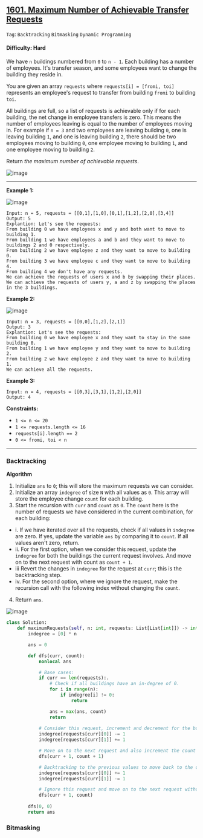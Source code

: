 ## [1601. Maximum Number of Achievable Transfer Requests](https://leetcode.com/problems/maximum-number-of-achievable-transfer-requests/)

```Tag```: ```Backtracking``` ```Bitmasking``` ```Dynamic Programming```

#### Difficulty: Hard

We have ```n``` buildings numbered from ```0``` to ```n - 1```. Each building has a number of employees. It's transfer season, and some employees want to change the building they reside in.

You are given an array ```requests``` where ```requests[i] = [fromi, toi]``` represents an employee's request to transfer from building ```fromi``` to building ```toi```.

All buildings are full, so a list of requests is achievable only if for each building, the net change in employee transfers is zero. This means the number of employees leaving is equal to the number of employees moving in. For example if ```n = 3``` and two employees are leaving building ```0```, one is leaving building ```1```, and one is leaving building ```2```, there should be two employees moving to building ```0```, one employee moving to building ```1```, and one employee moving to building ```2```.

Return _the maximum number of achievable requests_.

![image](https://github.com/quananhle/Python/assets/35042430/7ce8b675-ceaf-44d9-98c9-66d3b9e3b478)

---

__Example 1:__

![image](https://assets.leetcode.com/uploads/2020/09/10/move1.jpg)

```
Input: n = 5, requests = [[0,1],[1,0],[0,1],[1,2],[2,0],[3,4]]
Output: 5
Explantion: Let's see the requests:
From building 0 we have employees x and y and both want to move to building 1.
From building 1 we have employees a and b and they want to move to buildings 2 and 0 respectively.
From building 2 we have employee z and they want to move to building 0.
From building 3 we have employee c and they want to move to building 4.
From building 4 we don't have any requests.
We can achieve the requests of users x and b by swapping their places.
We can achieve the requests of users y, a and z by swapping the places in the 3 buildings.
```

__Example 2:__

![image](https://assets.leetcode.com/uploads/2020/09/10/move2.jpg)
```
Input: n = 3, requests = [[0,0],[1,2],[2,1]]
Output: 3
Explantion: Let's see the requests:
From building 0 we have employee x and they want to stay in the same building 0.
From building 1 we have employee y and they want to move to building 2.
From building 2 we have employee z and they want to move to building 1.
We can achieve all the requests.
```

__Example 3:__
```
Input: n = 4, requests = [[0,3],[3,1],[1,2],[2,0]]
Output: 4
```

__Constraints:__

- ```1 <= n <= 20```
- ```1 <= requests.length <= 16```
- ```requests[i].length == 2```
- ```0 <= fromi, toi < n```

---

### Backtracking

__Algorithm__

1. Initialize ```ans``` to ```0```; this will store the maximum requests we can consider.
2. Initialize an array ```indegree``` of size ```N``` with all values as ```0```. This array will store the employee change ```count``` for each building.
3. Start the recursion with ```curr``` and ```count``` as ```0```. The ```count``` here is the number of requests we have considered in the current combination, for each building:
  - i. If we have iterated over all the requests, check if all values in ```indegree``` are zero. If yes, update the variable ```ans``` by comparing it to ```count```. If all values aren't zero, return.
  - ii. For the first option, when we consider this request, update the ```indegree``` for both the buildings the current request involves. And move on to the next request with count as ```count + 1```.
  - iii Revert the changes in ```indegree``` for the request at ```curr```; this is the backtracking step.
  - iv. For the second option, where we ignore the request, make the recursion call with the following index without changing the ```count```.
4. Return ```ans```.

![image](https://github.com/quananhle/Python/assets/35042430/59630813-5552-4367-99b5-9cad6cf6d2b6)

```Python
class Solution:
    def maximumRequests(self, n: int, requests: List[List[int]]) -> int:
        indegree = [0] * n

        ans = 0

        def dfs(curr, count):
            nonlocal ans

            # Base cases:
            if curr == len(requests):.
                # Check if all buildings have an in-degree of 0.
                for i in range(n):
                    if indegree[i] != 0:
                        return

                ans = max(ans, count)
                return
            
            # Consider this request, increment and decrement for the buildings involved.
            indegree[requests[curr][0]] -= 1
            indegree[requests[curr][1]] += 1

            # Move on to the next request and also increment the count of requests.
            dfs(curr + 1, count + 1)

            # Backtracking to the previous values to move back to the original state before the second recursion
            indegree[requests[curr][0]] += 1
            indegree[requests[curr][1]] -= 1

            # Ignore this request and move on to the next request without incrementing the count
            dfs(curr + 1, count)
        
        dfs(0, 0)
        return ans
```

### Bitmasking

